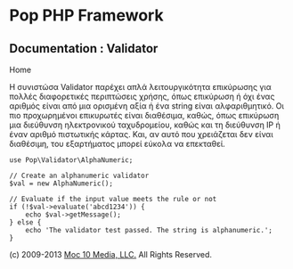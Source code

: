 Pop PHP Framework
=================

Documentation : Validator
-------------------------

Home

Η συνιστώσα Validator παρέχει απλά λειτουργικότητα επικύρωσης για πολλές
διαφορετικές περιπτώσεις χρήσης, όπως επικύρωση ή όχι ένας αριθμός είναι
από μια ορισμένη αξία ή ένα string είναι αλφαριθμητικό. Οι πιο
προχωρημένοι επικυρωτές είναι διαθέσιμα, καθώς, όπως επικύρωση μια
διεύθυνση ηλεκτρονικού ταχυδρομείου, καθώς και τη διεύθυνση IP ή έναν
αριθμό πιστωτικής κάρτας. Και, αν αυτό που χρειάζεται δεν είναι
διαθέσιμη, του εξαρτήματος μπορεί εύκολα να επεκταθεί.

    use Pop\Validator\AlphaNumeric;

    // Create an alphanumeric validator
    $val = new AlphaNumeric();

    // Evaluate if the input value meets the rule or not
    if (!$val->evaluate('abcd1234')) {
        echo $val->getMessage();
    } else {
        echo 'The validator test passed. The string is alphanumeric.';
    }

\(c) 2009-2013 [Moc 10 Media, LLC.](http://www.moc10media.com) All
Rights Reserved.
